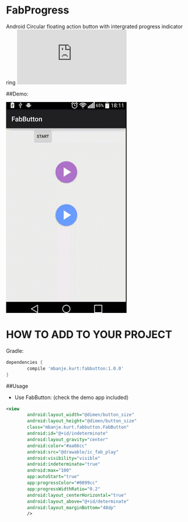 # FabProgress
 Android Circular floating action button with intergrated progress indicator ring
 ![As per material design docs](http://www.google.com/design/spec/components/progress-activity.html#progress-activity-types-of-indicators)

##Demo:

![FabButton](example.gif)

 
# HOW TO ADD TO YOUR PROJECT

 Gradle:
 
 ```groovy
 dependencies {
         compile 'mbanje.kurt:fabbutton:1.0.0'
 }
 ```

##Usage

-	Use FabButton: (check the demo app included)
```xml
<view
        android:layout_width="@dimen/button_size"
        android:layout_height="@dimen/button_size"
        class="mbanje.kurt.fabbutton.FabButton"
        android:id="@+id/indeterminate"
        android:layout_gravity="center"
        android:color="#aa66cc"
        android:src="@drawable/ic_fab_play"
        android:visibility="visible"
        android:indeterminate="true"
        android:max="100"
        app:autoStart="true"
        app:progressColor="#0099cc"
        app:progressWidthRatio="0.2"
        android:layout_centerHorizontal="true"
        android:layout_above="@+id/determinate"
        android:layout_marginBottom="48dp"
        />
```
